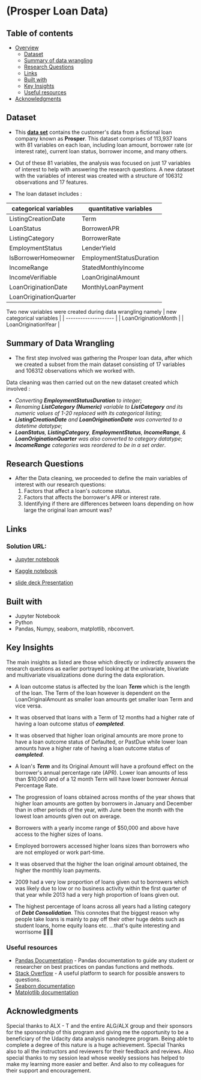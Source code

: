 # (Prosper Loan Data)

## Table of contents

- [Overview](#overview)
  - [Dataset](#dataset)
  - [Summary of data wrangling](#summary-of-data-wrangling)
  - [Research Questions](#research-questions)
  - [Links](#links)
  - [Built with](#built-with)
  - [Key Insights](#key-insights)
  - [Useful resources](#useful-resources)
- [Acknowledgments](#acknowledgments)

## Dataset

- This **[data set](https://s3.amazonaws.com/udacity-hosted-downloads/ud651/prosperLoanData.csv)** contains the customer's data from a fictional loan company known as **Prosper**. This dataset comprises of 113,937 loans with 81 variables on each loan, including loan amount, borrower rate (or interest rate), current loan status, borrower income, and many others.

- Out of these 81 variables, the analysis was focused on just 17 variables of interest to help with answering the research questions. A new dataset with the variables of interest was created with a structure of 106312 observations and 17 features. 

- The loan dataset includes :

| categorical variables | quantitative variables |
| --------------------- | ---------------------- |
| ListingCreationDate | Term |
| LoanStatus | BorrowerAPR |
| ListingCategory | BorrowerRate 
| EmploymentStatus | LenderYield |
| IsBorrowerHomeowner | EmploymentStatusDuration |
| IncomeRange | StatedMonthlyIncome |
| IncomeVerifiable | LoanOriginalAmount |
| LoanOriginationDate | MonthlyLoanPayment |
| LoanOriginationQuarter |

 Two new variables were created during data wrangling namely 
 | new categorical variables |
 | -------------------- |
 | LoanOriginationMonth |
 | LoanOriginationYear |


## Summary of Data Wrangling

- The first step involved was gathering the Prosper loan data, after which we created a subset from the main dataset consisting of 17 variables and 106312 observations which we worked with. 

Data cleaning was then carried out on the new dataset created which involved : 
- _Converting ***EmploymentStatusDuration*** to integer_; 
- _Renaming ***ListCategory (Numeric)*** variable to ***ListCategory*** and its numeric values of 1-20 replaced with its categorical listing_;
- _***ListingCreationDate*** and ***LoanOriginationDate*** was converted to a datetime datatype_; 
- _***LoanStatus***, ***ListingCategory***, ***EmploymentStatus***, ***IncomeRange***, & ***LoanOriginationQuarter*** was also converted to category datatype_;
- _***IncomeRange*** categories was reordered to be in a set order_.

## Research Questions

- After the Data cleaning, we proceeded to define the main variables of interest with our research questions:
  1. Factors that affect a loan's outcome status.
  2. Factors that affects the borrower's APR or interest rate.
  3. Identifying if there are differences between loans depending on how large the original loan amount was?

## Links

### Solution URL: 

- [Jupyter notebook](./Part_I_exploration_loan.ipynb)

- [Kaggle notebook](https://www.kaggle.com/code/henryokam/prosper-loan-exploratory-data-visualization/notebook)

- [slide deck Presentation](https://sites.google.com/view/mchenrys-portfolio/data-analysis-projects/prosper-loan-project)

## Built with

- Jupyter Notebook
- Python
- Pandas, Numpy, seaborn, matplotlib, nbconvert.

## Key Insights

The main insights as listed are those which directly or indirectly answers the research questions as earlier portrayed looking at the univariate, bivariate and multivariate visualizations done during the data exploration. 

- A loan outcome status is affected by the loan ***Term*** which is the length of the loan. The Term of the loan however is dependent on the LoanOriginalAmount as smaller loan amounts get smaller loan Term and vice versa. 

- It was observed that loans with a  Term of 12 months had a higher rate of having a loan outcome status of ***completed***. 

- It was observed that higher loan original amounts are more prone to have a loan outcome status of Defaulted, or PastDue while lower loan amounts have a higher rate of having a loan outcome status of ***completed***.

- A loan's ***Term*** and its Original Amount will have a profound effect on the borrower's annual percentage rate (APR). Lower loan amounts of less than $10,000 and of a 12 month Term will have lower borrower Annual Percentage Rate.

- The progression of loans obtained across months of the year shows that higher loan amounts are gotten by borrowers in January and December than in other periods of the year, with June been the month with the lowest loan amounts given out on average.

- Borrowers with a yearly income range of $50,000 and above have access to the higher sizes of loans.
 
- Employed borrowers accessed higher loans sizes than borrowers who are not employed or work part-time.

- It was observed that the higher the loan original amount obtained, the higher the monthly loan payments.

- 2009 had a very low proportion of loans given out to borrowers which was likely due to low or no business activity within the first quarter of that year while 2013 had a very high proportion of loans given out.

- The highest percentage of loans across all years had a listing category of ***Debt Consolidation***. This connotes that the biggest reason why people take loans is mainly to pay off their other huge debts such as student loans, home equity loans etc.
...that's quite interesting and worrisome 🤔🤔🤔


### Useful resources

- [Pandas Documentation](https://pandas.pydata.org/pandas-docs/stable/reference/frame.html) - Pandas documentation to guide any student or researcher on best practices on pandas functions and methods.
- [Stack Overflow](https://stackoverflow.com/questions/25646200/python-convert-timedelta-to-int-in-a-dataframe) - A useful platform  to search for possible answers to questions.
- [Seaborn documentation](https://seaborn.pydata.org/generated/seaborn.countplot.html)
- [Matplotlib documentation](https://matplotlib.org/stable/plot_types/index.html)

## Acknowledgments
Special thanks to ALX - T and the entire ALG/ALX group and their sponsors for the sponsorship of this program and giving me the opportunity to be a beneficiary of the Udacity data analysis nanodegree program. Being able to complete a degree of this nature is a huge achievement. Special Thanks also to all the instructors and reviewers for their feedback and reviews. Also special thanks to my session lead whose weekly sessions has helped to make my learning more easier and better. And also to my colleagues for their support and encouragement.
